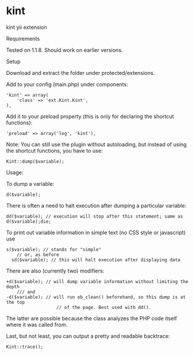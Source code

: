 kint
====

kint yii extension


Requirements 

  Tested on 1.1.8. Should work on earlier versions.

Setup 

Download and extract the folder under protected/extensions.

Add to your config (main.php) under components:
~~~
'kint' => array(
    'class' => 'ext.Kint.Kint',
),
~~~

Add it to your preload property (this is only for declaring the shortcut functions):

~~~
'preload' => array('log', 'kint'),
~~~

Note: You can still use the plugin without autoloading, but instead of using the shortcut functions, you have to use:
~~~
Kint::dump($variable);
~~~
Usage:

To dump a variable:
~~~
d($variable);
~~~

There is often a need to halt execution after dumping a particular variable:
~~~
dd($variable); // execution will stop after this statement; same as d($variable);die;
~~~
To print out variable information in simple text (no CSS style or javascript) use
~~~
s($variable); // stands for "simple"
    // or, as before
  sd($variable); // this will halt execution after displaying data
~~~  

There are also (currently two) modifiers:
~~~
+d($variable); // will dump variable information without limiting the depth
    /// and
-d($variable); // will run ob_clean() beforehand, so this dump is at the top
                   // of the page. Best used with dd().
~~~                   
The latter are possible because the class analyzes the PHP code itself where it was called from.

Last, but not least, you can output a pretty and readable backtrace:

~~~
Kint::trace();
~~~
